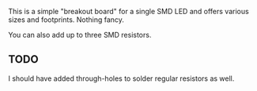 This is a simple "breakout board" for a single SMD LED and offers various sizes and 
footprints. Nothing fancy.

You can also add up to three SMD resistors.

## TODO
I should have added through-holes to solder regular resistors as well.